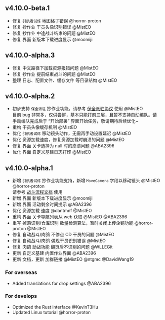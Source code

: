## v4.10.0-beta.1

- 修复 `引航者试炼` 地图格子错误 @horror-proton
- 修复 抄作业 干员头像识别错误 @MistEO
- 修复 抄作业 中途战斗结束的问题 @MistEO
- 修复 界面 新版本下载进度显示 @moomiji

## v4.10.0-alpha.3

- 修复 中文路径下加载资源报错问题 @MistEO
- 修复 抄作业 提前结束战斗的问题 @MistEO
- 整理 日志、配置文件、缓存文件 等目录结构 @MistEO

## v4.10.0-alpha.2

- 初步支持 `保全派驻` 抄作业功能，请参考 [保全派驻协议](https://github.com/MaaAssistantArknights/MaaAssistantArknights/blob/v4.10.0-alpha.2/docs/3.7-%E4%BF%9D%E5%85%A8%E6%B4%BE%E9%A9%BB%E5%8D%8F%E8%AE%AE.md) 使用 @MistEO  
  目前 bug 非常多，仅供尝鲜，基本只能打前三层，且暂不支持自动编队。请手动编队完成后于 “开始部署” 界面开始任务，敬请期待后续优化~
- 重构 干员头像缓存机制 @MistEO
- 优化 `引航者试炼` 移动镜头动作，无需再手动设置延迟 @MistEO
- 优化 资源加载速度，修复资源加载时崩溃的问题 @MistEO
- 修复 界面 关卡选择为 null 时的崩溃问题 @ABA2396
- 优化 界面 自定义基建日志打印 @MistEO

## v4.10.0-alpha.1

- 新增 `引航者试炼` 抄作业功能支持，新增 `MoveCamera` 字段以移动镜头 @MistEO @horror-proton  
  请参考 [战斗流程文档](https://github.com/MaaAssistantArknights/MaaAssistantArknights/blob/master/docs/3.3-%E6%88%98%E6%96%97%E6%B5%81%E7%A8%8B%E5%8D%8F%E8%AE%AE.md) 使用
- 新增 界面 新版本下载进度显示 @moomiji
- 新增 界面 活动剩余时间提示 @ABA2396
- 优化 资源加载 速度 @dantmnf @MistEO
- 重构 界面 关卡导航列表从 web 获取 @MistEO @ABA2396
- 重写 掉落识别/仓库识别 数量检测算法，暂时关闭上传企鹅功能 @horror-proton @MistEO
- 修复 自动战斗/肉鸽 不停点 CD 干员的问题 @MistEO
- 修复 自动战斗/肉鸽 偶现干员识别错误 @MistEO
- 修复 肉鸽 助战功能 翻页后不识别的问题 @WLLEGit
- 更新 自定义基建 内置作业界面 @ABA2396
- 更新 文档，更新 加群链接 @MistEO @ntgmc @DavidWang19

### For overseas

- Added translations for drop settings @ABA2396

### For develops

- Optimized the Rust interface @KevinT3Hu
- Updated Linux tutorial @horror-proton
